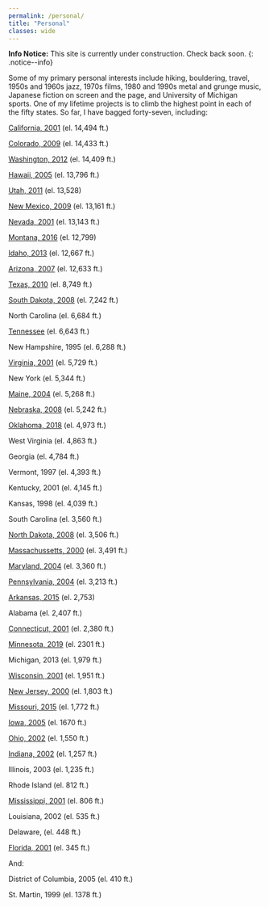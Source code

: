 ```yaml
---
permalink: /personal/
title: "Personal"
classes: wide
---
```


**Info Notice:** This site is currently under construction. Check back soon.
{: .notice--info}

Some of my primary personal interests include hiking, bouldering, travel, 1950s and 1960s jazz, 1970s films, 1980 and 1990s metal and grunge music, Japanese fiction on screen and the page, and University of Michigan sports. One of my lifetime projects is to climb the highest point in each of the fifty states. So far, I have bagged forty-seven, including:

[California, 2001](/assets/images/cawhitney.jpe) (el. 14,494 ft.)

[Colorado, 2009](/assets/images/CO.jpg) (el. 14,433 ft.)

[Washington, 2012](/assets/images/washington.jpg) (el. 14,409 ft.)

[Hawaii, 2005](/assets/images/hawaii.jpg) (el. 13,796 ft.)

[Utah, 2011](/assets/images/utah.jpg) (el. 13,528)

[New Mexico, 2009](/assets/images/nm.jpg) (el. 13,161 ft.)

[Nevada, 2001](/assets/images/nvboundary.jpe) (el. 13,143 ft.)

[Montana, 2016](/assets/images/montana_8-16.jpg) (el. 12,799)

[Idaho, 2013](/assets/images/idaho.jpg) (el. 12,667 ft.)

[Arizona, 2007](/assets/images/arizona.jpg) (el. 12,633 ft.)

[Texas, 2010](/assets/images/texashigh_point.png) (el. 8,749 ft.)

[South Dakota, 2008](/assets/images/sdhipt.jpg) (el. 7,242 ft.)

North Carolina (el. 6,684 ft.)

[Tennessee](/assets/images/tnclingman.jpg) (el. 6,643 ft.)

New Hampshire, 1995 (el. 6,288 ft.)

[Virginia, 2001](/assets/images/mtrogers.jpg) (el. 5,729 ft.)

New York (el. 5,344 ft.)

[Maine, 2004](/assets/images/maine04.jpg) (el. 5,268 ft.)

[Nebraska, 2008](/assets/images/nebhipt.jpg) (el. 5,242 ft.)

[Oklahoma, 2018](/assets/images/oklahoma-high-point-2018-e1540489805613.jpg) (el. 4,973 ft.)

West Virginia (el. 4,863 ft.)

Georgia (el. 4,784 ft.)

Vermont, 1997 (el. 4,393 ft.)

Kentucky, 2001 (el. 4,145 ft.)

Kansas, 1998 (el. 4,039 ft.)

South Carolina (el. 3,560 ft.)

[North Dakota, 2008](/assets/images/ndhipt.jpg) (el. 3,506 ft.)

[Massachussetts, 2000](/assets/images/mamtgreylock.jpg) (el. 3,491 ft.)

[Maryland, 2004](/assets/images/mdhipoint10-04.jpg) (el. 3,360 ft.)

[Pennsylvania, 2004](/assets/images/pahipoint02.jpg) (el. 3,213 ft.)

[Arkansas, 2015](/assets/images/arkansas_2015.jpg) (el. 2,753)

Alabama (el. 2,407 ft.)

[Connecticut, 2001](/assets/images/ctfrissell.jpg) (el. 2,380 ft.)

[Minnesota, 2019](/assets/images/minn.jpeg) (el. 2301 ft.)

Michigan, 2013 (el. 1,979 ft.)

[Wisconsin, 2001](/assets/images/wisconsin.jpg) (el. 1,951 ft.)

[New Jersey, 2000](/assets/images/njkittatiny.jpg) (el. 1,803 ft.)

[Missouri, 2015](/assets/images/missouri.jpg) (el. 1,772 ft.)

[Iowa, 2005](/assets/images/iowahipoint11-05.jpg) (el. 1670 ft.)

[Ohio, 2002](/assets/images/ohio.jpg) (el. 1,550 ft.)

[Indiana, 2002](/assets/images/dani_indiana_summit_3.jpg) (el. 1,257 ft.)

Illinois, 2003 (el. 1,235 ft.) 

Rhode Island (el. 812 ft.)

[Mississippi, 2001](/assets/images/miss.jpg) (el. 806 ft.)

Louisiana, 2002 (el. 535 ft.)

Delaware, (el. 448 ft.)

[Florida, 2001](/assets/images/florida.jpg) (el. 345 ft.)



And:

District of Columbia, 2005 (el. 410 ft.)

St. Martin, 1999 (el. 1378 ft.)
